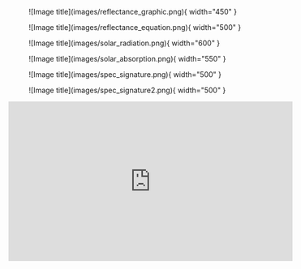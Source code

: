 <figure markdown>
  ![Image title](images/reflectance_graphic.png){ width="450" }
  <figcaption></figcaption>
</figure>

<figure markdown>
  ![Image title](images/reflectance_equation.png){ width="500" }
  <figcaption></figcaption>
</figure>


<figure markdown>
  ![Image title](images/solar_radiation.png){ width="600" }
  <figcaption></figcaption>
</figure>

<figure markdown>
  ![Image title](images/solar_absorption.png){ width="550" }
  <figcaption></figcaption>
</figure>

<figure markdown>
  ![Image title](images/spec_signature.png){ width="500" }
  <figcaption></figcaption>
</figure>

<figure markdown>
  ![Image title](images/spec_signature2.png){ width="500" }
  <figcaption></figcaption>
</figure>


<iframe width="560" height="315" src="https://www.youtube.com/embed/4DdKGE0HIKc" title="YouTube video player" frameborder="0" allow="accelerometer; autoplay; clipboard-write; encrypted-media; gyroscope; picture-in-picture; web-share" allowfullscreen></iframe>

